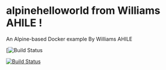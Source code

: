 # alpinehelloworld from Williams AHILE !
An Alpine-based Docker example By Williams AHILE

[![Build Status](https://media-exp1.licdn.com/dms/image/C4D03AQHBth6r53fxZA/profile-displayphoto-shrink_200_200/0/1629282199481?e=1657152000&v=beta&t=qgWYTDsej_SFsFm5nPXzOeUNK5gGlZHEWd6BkxgtT0g)


[![Build Status](http://192.168.56.10:8080/job/alpinehelloworld/badge/icon)](http://192.168.56.10:8080/job/alpinehelloworld/)
